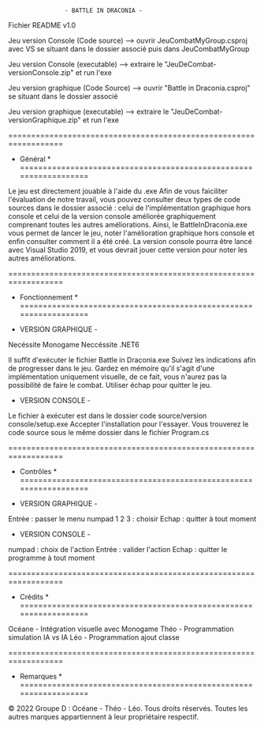 
                    - BATTLE IN DRACONIA -

Fichier README
v1.0


Jeu version Console (Code source) --> ouvrir JeuCombatMyGroup.csproj avec VS se situant dans le dossier associé puis dans
JeuCombatMyGroup

Jeu version Console (executable)  --> extraire le "JeuDeCombat-versionConsole.zip" et run l'exe

Jeu version graphique (Code Source) --> ouvrir "Battle in Draconia.csproj" se situant dans le dossier associé

Jeu version graphique (executable) --> extraire le "JeuDeCombat-versionGraphique.zip" et run l'exe 

==================================================================
 * Général *
==================================================================

Le jeu est directement jouable à l'aide du .exe
Afin de vous faiciliter l'évaluation de notre travail, vous pouvez
consulter deux types de code sources dans le dossier associé : 
celui de l'implémentation graphique hors console et celui de la 
version console améliorée graphiquement comprenant toutes les autres
améliorations. Ainsi, le BattleInDraconia.exe vous permet de lancer 
le jeu, noter l'amélioration graphique hors console et enfin consulter
comment il a été créé.
La version console pourra être lancé avec Visual Studio 2019, et 
vous devrait jouer cette version pour noter les autres améliorations.


==================================================================
* Fonctionnement *
==================================================================

- VERSION GRAPHIQUE -

Necéssite Monogame
Neccéssite .NET6

Il suffit d'exécuter le fichier Battle in Draconia.exe
Suivez les indications afin de progresser dans le jeu. Gardez en
mémoire qu'il s'agit d'une implémentation uniquement visuelle,
de ce fait, vous n'aurez pas la possibilité de faire le combat.
Utiliser échap pour quitter le jeu.

- VERSION CONSOLE -

Le fichier à exécuter est dans le dossier
code source/version console/setup.exe
Accepter l'installation pour l'essayer.
Vous trouverez le code source sous le même dossier dans le fichier
Program.cs


==================================================================
* Contrôles *
==================================================================

- VERSION GRAPHIQUE -

Entrée : passer le menu
numpad 1 2 3 : choisir
Echap : quitter à tout moment


- VERSION CONSOLE -

numpad : choix de l'action
Entrée : valider l'action
Echap : quitter le programme à tout moment


==================================================================
* Crédits *
==================================================================

Océane - Intégration visuelle avec Monogame
Théo   - Programmation simulation IA vs IA
Léo    - Programmation ajout classe

==================================================================
* Remarques *
==================================================================

© 2022 Groupe D : Océane - Théo - Léo. Tous droits réservés.
Toutes les autres marques appartiennent à leur propriétaire respectif.